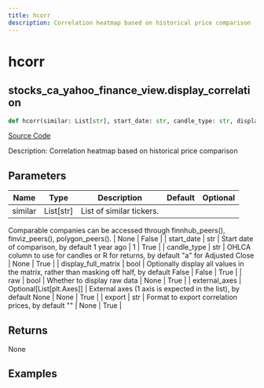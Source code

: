 ```yaml
---
title: hcorr
description: Correlation heatmap based on historical price comparison
---
```

# hcorr

## stocks_ca_yahoo_finance_view.display_correlation

```python
def hcorr(similar: List[str], start_date: str, candle_type: str, display_full_matrix: bool, raw: bool, external_axes: Union[List[matplotlib.axes._axes.Axes], NoneType], export: str) -> None:
```
[Source Code](https://github.com/OpenBB-finance/OpenBBTerminal/tree/main/openbb_terminal/stocks/comparison_analysis/yahoo_finance_view.py#L162)

Description: Correlation heatmap based on historical price comparison

## Parameters

| Name | Type | Description | Default | Optional |
| ---- | ---- | ----------- | ------- | -------- |
| similar | List[str] | List of similar tickers.
Comparable companies can be accessed through
finnhub_peers(), finviz_peers(), polygon_peers(). | None | False |
| start_date | str | Start date of comparison, by default 1 year ago | 1 | True |
| candle_type | str | OHLCA column to use for candles or R for returns, by default "a" for Adjusted Close | None | True |
| display_full_matrix | bool | Optionally display all values in the matrix, rather than masking off half, by default False | False | True |
| raw | bool | Whether to display raw data | None | True |
| external_axes | Optional[List[plt.Axes]] | External axes (1 axis is expected in the list), by default None | None | True |
| export | str | Format to export correlation prices, by default "" | None | True |

## Returns

None

## Examples

